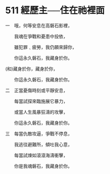 # 511 經歷主──住在祂裡面

一　哦，何等安息在高磐石影裡，

　　我魂在爭戰和憂患中投依，

　　雖犯罪﹑疲勞，我仍願來歸你，

　　你這永久磐石，我藏身於你。

(和)藏身於你，藏身於你，

　　你這永久磐石，我藏身於你。

二　正當憂傷時刻或平靜安息，

　　每當試探來臨施展它暴力，

　　或當人生風暴狂濤的攻擊，

　　你這永久磐石，我藏身於你。

三　每當仇敵攻逼，爭戰不停息，

　　我逃往避難所，傾吐我心意，

　　每當試煉如滾滾海濤衝擊，

　　你是我魂磐石，我藏身於你。


